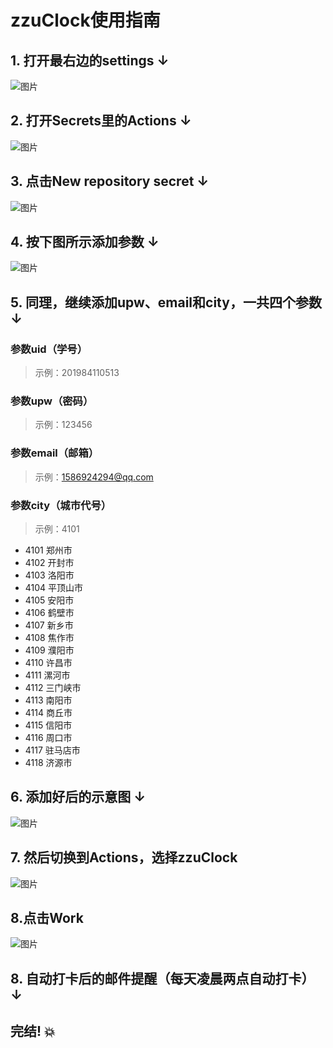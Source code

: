 # zzuClock使用指南

## 1. 打开最右边的settings ↓

![图片](https://user-images.githubusercontent.com/59247205/188790363-2c202bc0-4292-4f92-9a3c-c1549426e860.png)

## 2. 打开Secrets里的Actions ↓

![图片](https://user-images.githubusercontent.com/59247205/188790740-f21c7635-7863-4b55-a0a9-1a730a296c5b.png)

## 3. 点击New repository secret ↓

![图片](https://user-images.githubusercontent.com/59247205/188791007-9444de52-9b6e-40bb-ac10-2095b4bc0982.png)

## 4. 按下图所示添加参数 ↓

![图片](https://user-images.githubusercontent.com/59247205/188791770-6c7457af-b2a4-4c6b-8834-f862c3e9482e.png)

## 5. 同理，继续添加upw、email和city，一共四个参数 ↓

### 参数uid（学号）
> 示例：201984110513
### 参数upw（密码）
> 示例：123456
### 参数email（邮箱）
> 示例：1586924294@qq.com
### 参数city（城市代号）
> 示例：4101
- 4101 郑州市
- 4102 开封市
- 4103 洛阳市
- 4104 平顶山市
- 4105 安阳市
- 4106 鹤壁市
- 4107 新乡市
- 4108 焦作市
- 4109 濮阳市
- 4110 许昌市
- 4111 漯河市
- 4112 三门峡市
- 4113 南阳市
- 4114 商丘市
- 4115 信阳市
- 4116 周口市
- 4117 驻马店市
- 4118 济源市

## 6. 添加好后的示意图 ↓

![图片](https://user-images.githubusercontent.com/59247205/188792145-04bc7822-a4e2-46eb-b389-9840d5b4ad43.png)

## 7. 然后切换到Actions，选择zzuClock

![图片](https://user-images.githubusercontent.com/59247205/188794178-780c4315-3b4e-4818-a6d8-b6f50723cc12.png)

## 8.点击Work
![图片](https://user-images.githubusercontent.com/59247205/188793800-bc0b693b-0627-4897-bd4b-98ea874d9e89.png)

## 8. 自动打卡后的邮件提醒（每天凌晨两点自动打卡） ↓



## 完结! :boom:

